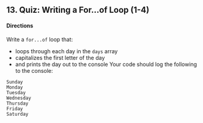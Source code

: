 ## 13. Quiz: Writing a For...of Loop (1-4)

#### Directions

Write a `for...of` loop that:
* loops through each day in the `days` array
* capitalizes the first letter of the day
* and prints the day out to the console
Your code should log the following to the console:
```
Sunday
Monday
Tuesday
Wednesday
Thursday
Friday
Saturday
```
